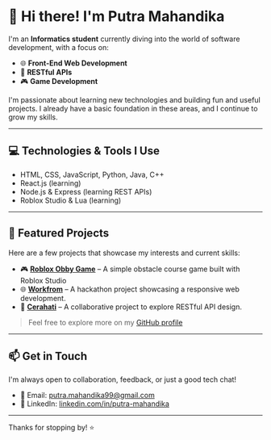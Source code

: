 # 👋 Hi there! I'm Putra Mahandika

I'm an **Informatics student** currently diving into the world of software development, with a focus on:

- 🌐 **Front-End Web Development**
- 🔗 **RESTful APIs**
- 🎮 **Game Development**

I'm passionate about learning new technologies and building fun and useful projects. I already have a basic foundation in these areas, and I continue to grow my skills.

---

## 💻 Technologies & Tools I Use

- HTML, CSS, JavaScript, Python, Java, C++
- React.js (learning)
- Node.js & Express (learning REST APIs)
- Roblox Studio & Lua (learning)

---

## 📂 Featured Projects

Here are a few projects that showcase my interests and current skills:

- 🎮 [**Roblox Obby Game**](https://www.roblox.com/games/17497799942/Chill-Fun-Obby) – A simple obstacle course game built with Roblox Studio
- 🌐 [**Workfrom**](https://github.com/yourusername/web-portfolio) – A hackathon project showcasing a responsive web development.
- 🔗 [**Cerahati**](https://github.com/yourusername/notes-api) – A collaborative project to explore RESTful API design.

> Feel free to explore more on my [GitHub profile](https://github.com/zerrr232)

---

## 📫 Get in Touch

I'm always open to collaboration, feedback, or just a good tech chat!

- 📧 Email: putra.mahandika99@gmail.com
- 🔗 LinkedIn: [linkedin.com/in/putra-mahandika](https://linkedin.com/in/putra-mahandika)

---

Thanks for stopping by! ⭐
